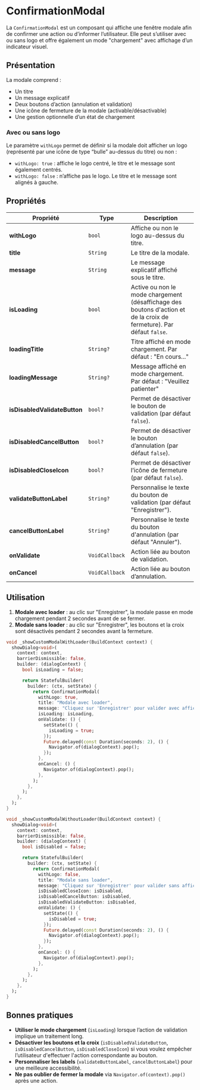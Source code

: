 # ConfirmationModal

La `ConfirmationModal` est un composant qui affiche une fenêtre modale afin de confirmer une action ou d’informer l’utilisateur. Elle peut s’utiliser avec ou sans logo et offre également un mode "chargement" avec affichage d’un indicateur visuel.

## Présentation

La modale comprend :
- Un titre
- Un message explicatif
- Deux boutons d’action (annulation et validation)
- Une icône de fermeture de la modale (activable/désactivable)
- Une gestion optionnelle d’un état de chargement

### Avec ou sans logo
Le paramètre `withLogo` permet de définir si la modale doit afficher un logo (représenté par une icône de type “bulle” au-dessus du titre) ou non :
- `withLogo: true` : affiche le logo centré, le titre et le message sont également centrés.
- `withLogo: false` : n’affiche pas le logo. Le titre et le message sont alignés à gauche.

## Propriétés

| Propriété                      | Type          | Description                                                                                                           |
|--------------------------------|--------------|-----------------------------------------------------------------------------------------------------------------------|
| **withLogo**                   | `bool`       | Affiche ou non le logo au-dessus du titre.                                                                            |
| **title**                      | `String`     | Le titre de la modale.                                                                                                |
| **message**                    | `String`     | Le message explicatif affiché sous le titre.                                                                          |
| **isLoading**                  | `bool`       | Active ou non le mode chargement (désaffichage des boutons d'action et de la croix de fermeture). Par défaut `false`. |
| **loadingTitle**                | `String?`    | Titre affiché en mode chargement. Par défaut : "En cours..."                                                          |
| **loadingMessage**              | `String?`    | Message affiché en mode chargement. Par défaut : "Veuillez patienter"                                                 |
| **isDisabledValidateButton**    | `bool?`      | Permet de désactiver le bouton de validation (par défaut `false`).                                                    |
| **isDisabledCancelButton**      | `bool?`      | Permet de désactiver le bouton d’annulation (par défaut `false`).                                                     |
| **isDisabledCloseIcon**         | `bool?`      | Permet de désactiver l’icône de fermeture (par défaut `false`).                                                       |
| **validateButtonLabel**         | `String?`    | Personnalise le texte du bouton de validation (par défaut "Enregistrer").                                             |
| **cancelButtonLabel**           | `String?`    | Personnalise le texte du bouton d'annulation (par défaut "Annuler").                                                  |
| **onValidate**                  | `VoidCallback` | Action liée au bouton de validation.                                                                                  |
| **onCancel**                    | `VoidCallback` | Action liée au bouton d’annulation.                                                                                   |

## Utilisation

1. **Modale avec loader** : au clic sur "Enregistrer", la modale passe en mode chargement pendant 2 secondes avant de se fermer.
2. **Modale sans loader** : au clic sur "Enregistrer", les boutons et la croix sont désactivés pendant 2 secondes avant la fermeture.

```dart
void _showCustomModalWithLoader(BuildContext context) {
  showDialog<void>(
    context: context,
    barrierDismissible: false,
    builder: (dialogContext) {
      bool isLoading = false;

      return StatefulBuilder(
        builder: (ctx, setState) {
          return ConfirmationModal(
            withLogo: true,
            title: "Modale avec loader",
            message: "Cliquez sur 'Enregistrer' pour valider avec affichage d'un loader.",
            isLoading: isLoading,
            onValidate: () {
              setState(() {
                isLoading = true;
              });
              Future.delayed(const Duration(seconds: 2), () {
                Navigator.of(dialogContext).pop();
              });
            },
            onCancel: () {
              Navigator.of(dialogContext).pop();
            },
          );
        },
      );
    },
  );
}

void _showCustomModalWithoutLoader(BuildContext context) {
  showDialog<void>(
    context: context,
    barrierDismissible: false,
    builder: (dialogContext) {
      bool isDisabled = false;

      return StatefulBuilder(
        builder: (ctx, setState) {
          return ConfirmationModal(
            withLogo: false,
            title: "Modale sans loader",
            message: "Cliquez sur 'Enregistrer' pour valider sans affichage de loader.",
            isDisabledCloseIcon: isDisabled,
            isDisabledCancelButton: isDisabled,
            isDisabledValidateButton: isDisabled,
            onValidate: () {
              setState(() {
                isDisabled = true;
              });
              Future.delayed(const Duration(seconds: 2), () {
                Navigator.of(dialogContext).pop();
              });
            },
            onCancel: () {
              Navigator.of(dialogContext).pop();
            },
          );
        },
      );
    },
  );
}
```

## Bonnes pratiques

- **Utiliser le mode chargement** (`isLoading`) lorsque l’action de validation implique un traitement long.
- **Désactiver les boutons et la croix** (`isDisabledValidateButton`, `isDisabledCancelButton`, `isDisabledCloseIcon`) si vous voulez empêcher l’utilisateur d'effectuer l'action correspondante au bouton.
- **Personnaliser les labels** (`validateButtonLabel`, `cancelButtonLabel`) pour une meilleure accessibilité.
- **Ne pas oublier de fermer la modale** via `Navigator.of(context).pop()` après une action.



